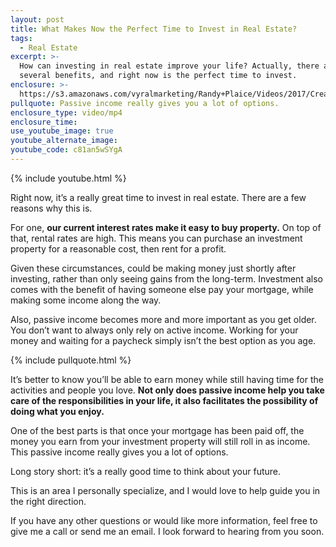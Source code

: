 ```yaml
---
layout: post
title: What Makes Now the Perfect Time to Invest in Real Estate?
tags:
  - Real Estate
excerpt: >-
  How can investing in real estate improve your life? Actually, there are
  several benefits, and right now is the perfect time to invest.
enclosure: >-
  https://s3.amazonaws.com/vyralmarketing/Randy+Plaice/Videos/2017/Creating+Passive+Income+-+Santa+Clarita+Real+Estate+Agent.mp4
pullquote: Passive income really gives you a lot of options.
enclosure_type: video/mp4
enclosure_time:
use_youtube_image: true
youtube_alternate_image:
youtube_code: c81an5wSYgA
---
```



{% include youtube.html %}

Right now, it’s a really great time to invest in real estate. There are a few reasons why this is.

For one, **our current interest rates make it easy to buy property.** On top of that, rental rates are high. This means you can purchase an investment property for a reasonable cost, then rent for a profit.

Given these circumstances, could be making money just shortly after investing, rather than only seeing gains from the long-term. Investment also comes with the benefit of having someone else pay your mortgage, while making some income along the way.

Also, passive income becomes more and more important as you get older. You don’t want to always only rely on active income. Working for your money and waiting for a paycheck simply isn’t the best option as you age.

{% include pullquote.html %}

It’s better to know you’ll be able to earn money while still having time for the activities and people you love. **Not only does passive income help you take care of the responsibilities in your life, it also facilitates the possibility of doing what you enjoy.**

One of the best parts is that once your mortgage has been paid off, the money you earn from your investment property will still roll in as income. This passive income really gives you a lot of options.

Long story short: it’s a really good time to think about your future.

This is an area I personally specialize, and I would love to help guide you in the right direction.

If you have any other questions or would like more information, feel free to give me a call or send me an email. I look forward to hearing from you soon.